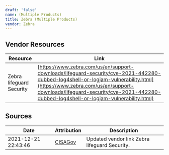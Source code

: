 ```yaml
---
draft: 'false'
name: (Multiple Products)
title: Zebra (Multiple Products)
vendor: Zebra
---
```


## Vendor Resources
| Resource | Link |
| --- | --- |
| Zebra lifeguard Security | [https://www.zebra.com/us/en/support-downloads/lifeguard-security/cve-2021-442280-dubbed-log4shell-or-logjam-vulnerability.html](https://www.zebra.com/us/en/support-downloads/lifeguard-security/cve-2021-442280-dubbed-log4shell-or-logjam-vulnerability.html) |



## Sources
| Date | Attribution | Description |
| --- | --- | --- |
| 2021-12-21 22:43:46 | [CISAGov](https://raw.githubusercontent.com/cisagov/log4j-affected-db/develop/README.md) | Updated vendor link Zebra lifeguard Security.  |
